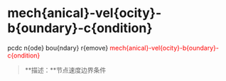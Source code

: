 # mech{anical}-vel{ocity}-b{oundary}-c{ondition}
pcdc n{ode} bou{ndary} r{emove} <span style='color: red;'>mech{anical}-vel{ocity}-b{oundary}-c{ondition}</span>
> **描述：**节点速度边界条件

